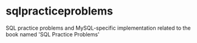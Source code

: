 # sqlpracticeproblems
SQL practice problems and MySQL-specific implementation related to the book named 'SQL Practice Problems'
